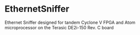 # EthernetSniffer
Ethernet Sniffer designed for tandem Cyclone V FPGA and Atom microprocessor on the Terasic DE2i-150 Rev. C board
